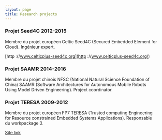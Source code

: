 ```yaml
---
layout: page
title: Research projects
---
```


### Projet Seed4C 2012-2015

Membre du projet européen Celtic Seed4C (Secured Embedded Element for Cloud).
Ingénieur expert.

[http ://www.celticplus-seed4c.org](http ://www.celticplus-seed4c.org/)


### Projet SAAMR 2014-2016

 Membre du projet chinois NFSC (National Natural Science Foundation of China) SAAMR (Software Architectures for Autonomous Mobile Robots Using Model Driven Engineering).
Project coordinator.


### Projet TERESA 2009-2012
 Membre du projet européen FP7 TERESA (Trusted computing Engineering<br />
for Resource constrained Embedded Systems Applications).
Responsable du workpackage 3.

[Site link](https://cordis.europa.eu/project/rcn/93271_en.html)